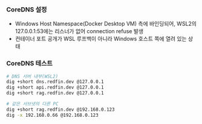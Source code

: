 ### CoreDNS 설정
- Windows Host Namespace(Docker Desktop VM) 측에 바인딩되어, 
  WSL2의 127.0.0.1:53에는 리스너가 없어 connection refuse 발생
- 컨테이너 포트 공개가 WSL 루프백이 아니라 Windows 호스트 쪽에 열려 있는 상태

### CoreDNS 테스트
```bash
# DNS 서버 내부(WSL2)
dig +short dns.redfin.dev @127.0.0.1
dig +short api.redfin.dev @127.0.0.1
dig +short rag.redfin.dev @127.0.0.1

# 같은 서브넷의 다른 PC
dig +short rag.redfin.dev @192.168.0.123
dig -x 192.168.0.66 @192.168.0.123
```
